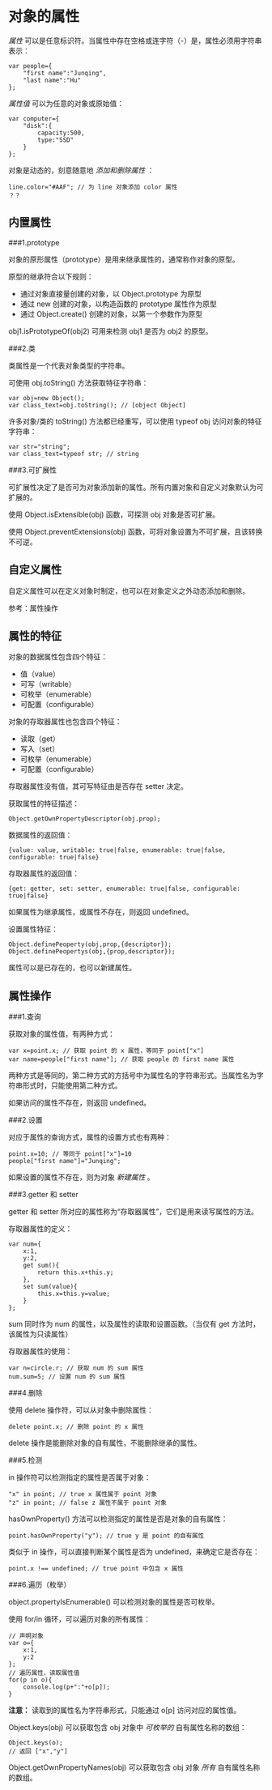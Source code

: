 对象的属性
=======

_属性_ 可以是任意标识符。当属性中存在空格或连字符（-）是，属性必须用字符串表示：

	var people={
		"first name":"Junqing",
		"last name":"Hu"
	};

_属性值_ 可以为任意的对象或原始值：

	var computer={
		"disk":{
			capacity:500,
			type:"SSD"
		}
	};

对象是动态的，刻意随意地 _添加和删除属性_ ：

	line.color="#AAF"; // 为 line 对象添加 color 属性
	？？
内置属性
--------

###1.prototype

对象的原形属性（prototype）是用来继承属性的，通常称作对象的原型。

原型的继承符合以下规则：

+ 通过对象直接量创建的对象，以 Object.prototype 为原型
+ 通过 new 创建的对象，以构造函数的 prototype 属性作为原型
+ 通过 Object.create() 创建的对象，以第一个参数作为原型

obj1.isPrototypeOf(obj2) 可用来检测 obj1 是否为 obj2 的原型。

###2.类

类属性是一个代表对象类型的字符串。

可使用 obj.toString() 方法获取特征字符串：

	var obj=new Object();
	var class_text=obj.toString(); // [object Object]

许多对象/类的 toString() 方法都已经重写，可以使用 typeof obj 访问对象的特征字符串：

	var str="string";
	var class_text=typeof str; // string

###3.可扩展性

可扩展性决定了是否可为对象添加新的属性。所有内置对象和自定义对象默认为可扩展的。

使用 Object.isExtensible(obj) 函数，可探测 obj 对象是否可扩展。

使用 Object.preventExtensions(obj) 函数，可将对象设置为不可扩展，且该转换不可逆。

自定义属性
----------

自定义属性可以在定义对象时制定，也可以在对象定义之外动态添加和删除。

参考：属性操作

属性的特征
----------

对象的数据属性包含四个特征：

+ 值（value）
+ 可写（writable）
+ 可枚举（enumerable）
+ 可配置（configurable）

对象的存取器属性也包含四个特征：

+ 读取（get）
+ 写入（set）
+ 可枚举（enumerable）
+ 可配置（configurable）

存取器属性没有值，其可写特征由是否存在 setter 决定。

获取属性的特征描述：

	Object.getOwnPropertyDescriptor(obj.prop);

数据属性的返回值：

	{value: value, writable: true|false, enumerable: true|false, configurable: true|false}

存取器属性的返回值：

	{get: getter, set: setter, enumerable: true|false, configurable: true|false}
	
如果属性为继承属性，或属性不存在，则返回 undefined。

设置属性特征：

	Object.definePeoperty(obj,prop,{descriptor});
	Object.definePeopertys(obj,{prop,descriptor});

属性可以是已存在的，也可以新建属性。

属性操作
--------

###1.查询

获取对象的属性值，有两种方式：

	var x=point.x; // 获取 point 的 x 属性，等同于 point["x"]
	var name=people["first name"]; // 获取 people 的 first name 属性

两种方式是等同的，第二种方式的方括号中为属性名的字符串形式。当属性名为字符串形式时，只能使用第二种方式。

如果访问的属性不存在，则返回 undefined。

###2.设置

对应于属性的查询方式，属性的设置方式也有两种：

	point.x=10; // 等同于 point["x"]=10
	people["first name"]="Junqing";

如果设置的属性不存在，则为对象 _新建属性_ 。

###3.getter 和 setter

getter 和 setter 所对应的属性称为“存取器属性”，它们是用来读写属性的方法。

存取器属性的定义：

	var num={
		x:1,
		y:2,
		get sum(){
			return this.x+this.y;
		},
		set sum(value){
			this.x=this.y=value;
		}
	};

sum 同时作为 num 的属性，以及属性的读取和设置函数。（当仅有 get 方法时，该属性为只读属性）

存取器属性的使用：

	var n=circle.r; // 获取 num 的 sum 属性
	num.sum=5; // 设置 num 的 sum 属性

###4.删除

使用 delete 操作符，可以从对象中删除属性：

	delete point.x; // 删除 point 的 x 属性

delete 操作是能删除对象的自有属性，不能删除继承的属性。

###5.检测

in 操作符可以检测指定的属性是否属于对象：

	"x" in point; // true x 属性属于 point 对象
	"z" in point; // false z 属性不属于 point 对象

hasOwnProperty() 方法可以检测指定的属性是否是对象的自有属性：

	point.hasOwnProperty("y"); // true y 是 point 的自有属性

类似于 in 操作，可以直接判断某个属性是否为 undefined，来确定它是否存在：

	point.x !== undefined; // true point 中包含 x 属性

###6.遍历（枚举）

object.propertyIsEnumerable() 可以检测对象的属性是否可枚举。

使用 for/in 循环，可以遍历对象的所有属性：

	// 声明对象
	var o={
		x:1,
		y:2
	};
	// 遍历属性，读取属性值
	for(p in o){
		console.log(p+":"+o[p]);
	}

__注意：__ 读取到的属性名为字符串形式，只能通过 o[p] 访问对应的属性值。

Object.keys(obj) 可以获取包含 obj 对象中 _可枚举的_ 自有属性名称的数组：

	Object.keys(o);
	// 返回 ["x","y"]

Object.getOwnPropertyNames(obj) 可以获取包含 obj 对象 _所有_ 自有属性名称的数组。